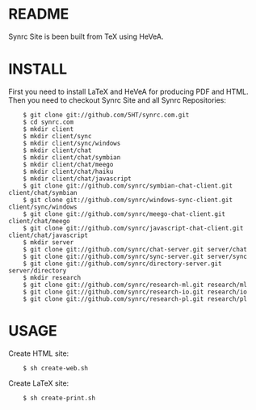 README
======
Synrc Site is been built from TeX using HeVeA.

INSTALL
=======
First you need to install LaTeX and HeVeA for producing PDF and HTML.
Then you need to checkout Synrc Site and all Synrc Repositories:

        $ git clone git://github.com/5HT/synrc.com.git
        $ cd synrc.com
        $ mkdir client
        $ mkdir client/sync
        $ mkdir client/sync/windows
        $ mkdir client/chat
        $ mkdir client/chat/symbian
        $ mkdir client/chat/meego
        $ mkdir client/chat/haiku
        $ mkdir client/chat/javascript
        $ git clone git://github.com/synrc/symbian-chat-client.git client/chat/symbian
        $ git clone git://github.com/synrc/windows-sync-client.git client/sync/windows
        $ git clone git://github.com/synrc/meego-chat-client.git client/chat/meego
        $ git clone git://github.com/synrc/javascript-chat-client.git client/chat/javascript
        $ mkdir server
        $ git clone git://github.com/synrc/chat-server.git server/chat
        $ git clone git://github.com/synrc/sync-server.git server/sync
        $ git clone git://github.com/synrc/directory-server.git server/directory
        $ mkdir research 
        $ git clone git://github.com/synrc/research-ml.git research/ml
        $ git clone git://github.com/synrc/research-io.git research/io
        $ git clone git://github.com/synrc/research-pl.git research/pl

USAGE
=====
Create HTML site:

        $ sh create-web.sh

Create LaTeX site:

        $ sh create-print.sh
